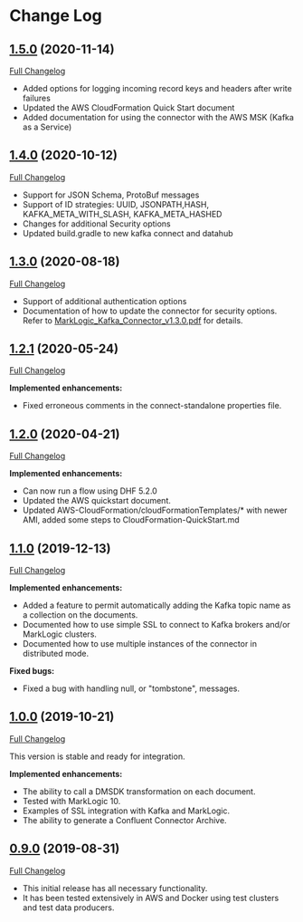 # Change Log

## [1.5.0](https://github.com/marklogic-community/kafka-marklogic-connector/releases/tag/1.5.0) (2020-11-14)
   [Full Changelog](https://github.com/marklogic-community/kafka-marklogic-connector/compare/1.5.0...master)

- Added options for logging incoming record keys and headers after write failures
- Updated the AWS CloudFormation Quick Start document
- Added documentation for using the connector with the AWS MSK (Kafka as a Service)

## [1.4.0](https://github.com/marklogic-community/kafka-marklogic-connector/releases/tag/1.4.0) (2020-10-12)
   [Full Changelog](https://github.com/marklogic-community/kafka-marklogic-connector/compare/1.4.0...master)

- Support for JSON Schema, ProtoBuf messages
- Support of ID strategies: UUID, JSONPATH,HASH, KAFKA_META_WITH_SLASH, KAFKA_META_HASHED
- Changes for additional Security options
- Updated build.gradle to new kafka connect and datahub


## [1.3.0](https://github.com/marklogic-community/kafka-marklogic-connector/releases/tag/1.3.0) (2020-08-18)
   [Full Changelog](https://github.com/marklogic-community/kafka-marklogic-connector/compare/1.3.0...master)

- Support of additional authentication options 
- Documentation of how to update the connector for security options. Refer to [MarkLogic_Kafka_Connector_v1.3.0.pdf](https://github.com/marklogic-community/kafka-marklogic-connector/blob/master/MarkLogic_Kafka_Connector_v1.3.0.pdf) for details.


## [1.2.1](https://github.com/marklogic-community/kafka-marklogic-connector/releases/tag/1.2.1) (2020-05-24)
[Full Changelog](https://github.com/marklogic-community/kafka-marklogic-connector/compare/1.2.1...master)

**Implemented enhancements:**

- Fixed erroneous comments in the connect-standalone properties file.


## [1.2.0](https://github.com/marklogic-community/kafka-marklogic-connector/releases/tag/1.2.0) (2020-04-21)
[Full Changelog](https://github.com/marklogic-community/kafka-marklogic-connector/compare/1.2.0...master)

**Implemented enhancements:**

- Can now run a flow using DHF 5.2.0
- Updated the AWS quickstart document.
- Updated AWS-CloudFormation/cloudFormationTemplates/* with newer AMI, added some steps to CloudFormation-QuickStart.md

## [1.1.0](https://github.com/marklogic-community/kafka-marklogic-connector/releases/tag/v1.1.0) (2019-12-13)
[Full Changelog](https://github.com/marklogic-community/kafka-marklogic-connector/compare/v1.1.0...master)

**Implemented enhancements:**

- Added a feature to permit automatically adding the Kafka topic name as a collection on the documents.
- Documented how to use simple SSL to connect to Kafka brokers and/or MarkLogic clusters.
- Documented how to use multiple instances of the connector in distributed mode.
  
**Fixed bugs:**

- Fixed a bug with handling null, or "tombstone", messages.

## [1.0.0](https://github.com/marklogic-community/kafka-marklogic-connector/releases/tag/v1.0.0) (2019-10-21)
[Full Changelog](https://github.com/marklogic-community/kafka-marklogic-connector/compare/v1.0.0...master)

This version is stable and ready for integration.

**Implemented enhancements:**

- The ability to call a DMSDK transformation on each document.
- Tested with MarkLogic 10.
- Examples of SSL integration with Kafka and MarkLogic.
- The ability to generate a Confluent Connector Archive.

## [0.9.0](https://github.com/marklogic-community/kafka-marklogic-connector/releases/tag/v0.9.0) (2019-08-31)
[Full Changelog](https://github.com/marklogic-community/kafka-marklogic-connector/compare/v0.9.0...master)

- This initial release has all necessary functionality.
- It has been tested extensively in AWS and Docker using test clusters and test data producers.
